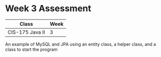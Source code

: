 # Week 3 Assessment

|Class|Week|
|-----|----|
|CIS-175 Java II|3|

An example of MySQL and JPA using an entity class, a helper class, and a class to start the program
